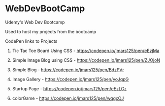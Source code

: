 # WebDevBootCamp
Udemy's Web Dev Bootcamp

Used to host my projects from the bootcamp

CodePen links to Projects

1) Tic Tac Toe Board Using CSS - https://codepen.io/jmars125/pen/eEzjMa

2) Simple Image Blog using CSS - https://codepen.io/jmars125/pen/ZJOjoN

3) Simple Blog - https://codepen.io/jmars125/pen/BdzPVr

4) Image Gallery - https://codepen.io/jmars125/pen/yoJqpG

5) Startup Page - https://codepen.io/jmars125/pen/eEzLGz

6) colorGame - https://codepen.io/jmars125/pen/wqgxOJ
